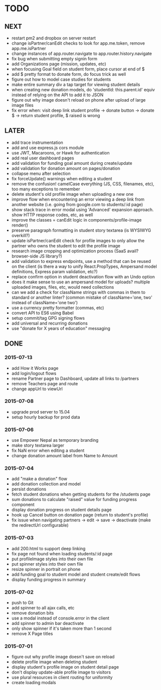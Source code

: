 # TODO

## NEXT

- restart pm2 and dropbox on server restart
- change isPartner/canEdit checks to look for app.me.token, remove app.me.isPartner
- change instances of app.router.navigate to app.router.history.navigate
- fix bug when submitting empty signin form
- add Organizations page (mission, updates, etc)
- when focusing Goal field on student form, place cursor at end of $
- add $ pretty format to donate form, do focus trick as well
- figure out how to model case studies for students
- make entire summary div a tap target for viewing student details
- when creating new donation models, do 'studentId: this.parent.id' equiv instead of relying on the API to add it to JSON
- figure out why image doesn't reload on phone after upload of large image files
- fix error when: visit deep link student profile -> donate button -> donate $ -> return student profile, $ raised is wrong

## LATER

- add trace instrumentation
- add and use express.js cors module
- use JWT, Macaroons, or Hawk for authentication
- add real user dashboard pages
- add validation for funding goal amount during create/update
- add validation for donation amount on pages/donation
- collapse menu after selection
- fix forceUpdate() warnings when editing a student
- remove the confusion! camelCase everything (JS, CSS, filenames, etc), too many exceptions to remember
- delete student's old profile image when uploading a new one
- improve flow when encountering an error viewing a deep link from another website (i.e. going from google.com to students/:id page)
- show stack trace in error modal using 'Advanced' expansion approach. show HTTP response codes, etc, as well
- improve the classes = canEdit logic in components/profile-image render()
- preserve paragraph formatting in student story textarea (is WYSIWYG overkill?)
- update isPartner/canEdit check for profile images to only allow the partner who owns the student to edit the profile image
- research image cropping and optimization process (SaaS avail? browser-side JS library?)
- add validation to express endpoints, use a method that can be reused on the client (is there a way to unify React.PropTypes, Ampersand model definitions, Express param validation, etc?)
- replace confirm option in student deactivation flow with an Undo option
- does it make sense to use an ampersand model for uploads? multiple uploaded images, files, etc, would need collections
- can we add a check for className strings with commas in them to standard or another linter? (common mistake of className='one, two' instead of className='one two')
- use a currency pretty formatter (commas, etc)
- convert API to ES6 using Babel
- setup commit/tag GPG signing flows
- add universal and recurring donations
- use "donate for X years of education" messaging

## DONE

### 2015-07-13

- add How it Works page
- add login/logout flows
- rename Partner page to Dashboard, update all links to /partners
- remove Teachers page and route
- change appUrl to viewUrl

### 2015-07-08

- upgrade prod server to 15.04
- setup hourly backup for prod data

### 2015-07-06

- use Empower Nepal as temporary branding
- make story textarea larger
- fix NaN error when editing a student
- change donation amount label from Name to Amount

### 2015-07-04

- add "make a donation" flow
- add donation collection and model
- persist donations
- fetch student donations when getting students for the /students page
- sum donations to calculate "raised" value for funding progress component
- display donation progress on student details page
- hook up Cancel button on donation page (return to student's profile)
- fix issue when navigating partners -> edit -> save -> deactivate (make the redirectUrl configurable)

### 2015-07-03
- add 200.html to support deep linking
- fix page not found when loading students/:id page
- put profileImage styles into their own file
- put spinner styles into their own file
- resize spinner in portrait on phone
- add funding goal to student model and student create/edit flows
- display funding progress in summary

### 2015-07-02

- push to Git
- add spinner to all ajax calls, etc
- remove donation bits
- use a modal instead of console.error in the client
- add spinner to admin bar deactivate
- only show spinner if it's taken more than 1 second
- remove X Page titles

### 2015-07-01

- figure out why profile image doesn't save on reload
- delete profile image when deleting student
- display student's profile image on student detail page
- don't display update-able profile image to visitors
- use plural resources in client routing for uniformity
- create loading modals
